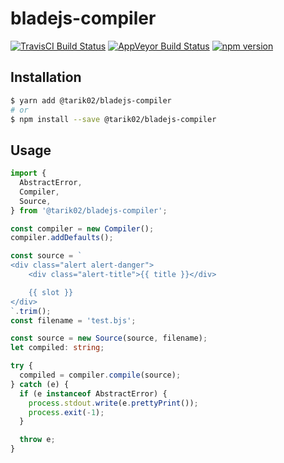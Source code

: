 # bladejs-compiler
[![TravisCI Build Status](https://travis-ci.org/Tarik02/laravel-blade-js.svg?branch=master)](https://travis-ci.org/Tarik02/laravel-blade-js)
[![AppVeyor Build Status](https://ci.appveyor.com/api/projects/status/f0an82rf5pdi4xl3/branch/master?svg=true)](https://ci.appveyor.com/project/Tarik02/laravel-blade-js/branch/master)
[![npm version](https://badge.fury.io/js/%40tarik02%2Fbladejs-compiler.svg)](https://badge.fury.io/js/%40tarik02%2Fbladejs-compiler)

## Installation
```bash
$ yarn add @tarik02/bladejs-compiler
# or
$ npm install --save @tarik02/bladejs-compiler
```

## Usage
```typescript
import {
  AbstractError,
  Compiler,
  Source,
} from '@tarik02/bladejs-compiler';

const compiler = new Compiler();
compiler.addDefaults();

const source = `
<div class="alert alert-danger">
    <div class="alert-title">{{ title }}</div>

    {{ slot }}
</div>
`.trim();
const filename = 'test.bjs';

const source = new Source(source, filename);
let compiled: string;

try {
  compiled = compiler.compile(source);
} catch (e) {
  if (e instanceof AbstractError) {
    process.stdout.write(e.prettyPrint());
    process.exit(-1);
  }

  throw e;
}
```
